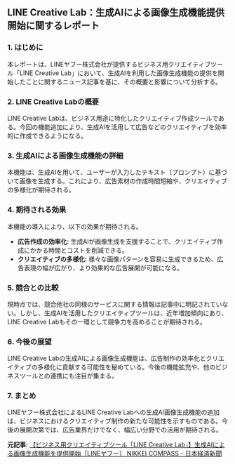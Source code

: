 ## LINE Creative Lab：生成AIによる画像生成機能提供開始に関するレポート

### 1. はじめに

本レポートは、LINEヤフー株式会社が提供するビジネス用クリエイティブツール「LINE Creative Lab」において、生成AIを利用した画像生成機能の提供を開始したことに関するニュース記事を基に、その概要と影響について分析する。

### 2. LINE Creative Labの概要

LINE Creative Labは、ビジネス用途に特化したクリエイティブ作成ツールである。今回の機能追加により、生成AIを活用して広告などのクリエイティブを効率的に作成できるようになる。

### 3. 生成AIによる画像生成機能の詳細

本機能は、生成AIを用いて、ユーザーが入力したテキスト（プロンプト）に基づいて画像を生成する。これにより、広告素材の作成時間短縮や、クリエイティブの多様化が期待される。

### 4. 期待される効果

本機能の導入により、以下の効果が期待される。

* **広告作成の効率化:** 生成AIが画像生成を支援することで、クリエイティブ作成にかかる時間とコストを削減できる。
* **クリエイティブの多様化:** 様々な画像パターンを容易に生成できるため、広告表現の幅が広がり、より効果的な広告展開が可能になる。

### 5. 競合との比較

現時点では、競合他社の同様のサービスに関する情報は記事中に明記されていない。しかし、生成AIを活用したクリエイティブツールは、近年増加傾向にあり、LINE Creative Labもその一環として競争力を高めることが期待される。

### 6. 今後の展望

LINE Creative Labの生成AIによる画像生成機能は、広告制作の効率化とクリエイティブの多様化に貢献する可能性を秘めている。今後の機能拡充や、他のビジネスツールとの連携にも注目が集まる。

### 7. まとめ

LINEヤフー株式会社によるLINE Creative Labへの生成AI画像生成機能の追加は、ビジネスにおけるクリエイティブ制作の新たな可能性を示すものである。今後の展開次第では、広告業界だけでなく、幅広い分野での活用が期待される。


**元記事:** [【ビジネス用クリエイティブツール「LINE Creative Lab」】生成AIによる画像生成機能を提供開始［LINEヤフー］ NIKKEI COMPASS - 日本経済新聞](https://www.nikkei.com/compass/content/PRTKDB000001080_000129774/preview)